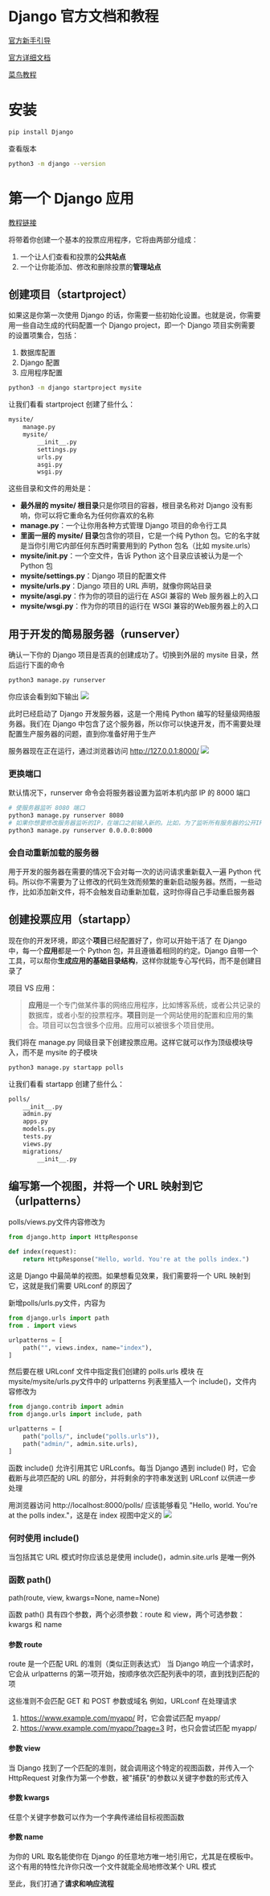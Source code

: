 # Django 官方文档和教程

[官方新手引导](https://docs.djangoproject.com/zh-hans/4.2/intro/)

[官方详细文档](https://docs.djangoproject.com/zh-hans/4.2/topics/)

[菜鸟教程](https://www.runoob.com/django/django-tutorial.html)

# 安装

```sh
pip install Django
```

查看版本
```sh
python3 -m django --version
```

# 第一个 Django 应用

[教程链接](https://docs.djangoproject.com/zh-hans/4.2/intro/tutorial01/)

将带着你创建一个基本的投票应用程序，它将由两部分组成：
1. 一个让人们查看和投票的**公共站点**
2. 一个让你能添加、修改和删除投票的**管理站点**

## 创建项目（startproject）

如果这是你第一次使用 Django 的话，你需要一些初始化设置。也就是说，你需要用一些自动生成的代码配置一个 Django project，即一个 Django 项目实例需要的设置项集合，包括：
1. 数据库配置
2. Django 配置
3. 应用程序配置

```sh
python3 -m django startproject mysite
```

让我们看看 startproject 创建了些什么：
```sh
mysite/
    manage.py
    mysite/
        __init__.py
        settings.py
        urls.py
        asgi.py
        wsgi.py
```

这些目录和文件的用处是：
- **最外层的 mysite/ 根目录**只是你项目的容器，根目录名称对 Django 没有影响，你可以将它重命名为任何你喜欢的名称
- **manage.py**：一个让你用各种方式管理 Django 项目的命令行工具
- **里面一层的 mysite/ 目录**包含你的项目，它是一个纯 Python 包。它的名字就是当你引用它内部任何东西时需要用到的 Python 包名（比如 mysite.urls）
- **mysite/__init__.py**：一个空文件，告诉 Python 这个目录应该被认为是一个 Python 包
- **mysite/settings.py**：Django 项目的配置文件
- **mysite/urls.py**：Django 项目的 URL 声明，就像你网站目录
- **mysite/asgi.py**：作为你的项目的运行在 ASGI 兼容的 Web 服务器上的入口
- **mysite/wsgi.py**：作为你的项目的运行在 WSGI 兼容的Web服务器上的入口

## 用于开发的简易服务器（runserver）

确认一下你的 Django 项目是否真的创建成功了。切换到外层的 mysite 目录，然后运行下面的命令
```sh
python3 manage.py runserver
```
你应该会看到如下输出
![](resources/2023-10-23-13-55-24.png)

此时已经启动了 Django 开发服务器，这是一个用纯 Python 编写的轻量级网络服务器。我们在 Django 中包含了这个服务器，所以你可以快速开发，而不需要处理配置生产服务器的问题，直到你准备好用于生产

服务器现在正在运行，通过浏览器访问 http://127.0.0.1:8000/ 
![](resources/2023-10-23-13-57-13.png)

### 更换端口

默认情况下，runserver 命令会将服务器设置为监听本机内部 IP 的 8000 端口

```sh
# 使服务器监听 8080 端口
python3 manage.py runserver 8080
# 如果你想要修改服务器监听的IP，在端口之前输入新的。比如，为了监听所有服务器的公开IP（这你运行 Vagrant 或想要向网络上的其它电脑展示你的成果时很有用）
python3 manage.py runserver 0.0.0.0:8000
```

### 会自动重新加载的服务器

用于开发的服务器在需要的情况下会对每一次的访问请求重新载入一遍 Python 代码。所以你不需要为了让修改的代码生效而频繁的重新启动服务器。然而，一些动作，比如添加新文件，将不会触发自动重新加载，这时你得自己手动重启服务器

## 创建投票应用（startapp）

现在你的开发环境，即这个**项目**已经配置好了，你可以开始干活了
在 Django 中，每一个**应用**都是一个 Python 包，并且遵循着相同的约定。Django 自带一个工具，可以帮你**生成应用的基础目录结构**，这样你就能专心写代码，而不是创建目录了

项目 VS 应用：
> **应用**是一个专门做某件事的网络应用程序，比如博客系统，或者公共记录的数据库，或者小型的投票程序。**项目**则是一个网站使用的配置和应用的集合。项目可以包含很多个应用。应用可以被很多个项目使用。

我们将在 manage.py 同级目录下创建投票应用。这样它就可以作为顶级模块导入，而不是 mysite 的子模块
```sh
python3 manage.py startapp polls
```

让我们看看 startapp 创建了些什么：
```sh
polls/
    __init__.py
    admin.py
    apps.py
    models.py
    tests.py
    views.py
    migrations/
        __init__.py
```

## 编写第一个视图，并将一个 URL 映射到它（urlpatterns）

polls/views.py文件内容修改为
```py
from django.http import HttpResponse

def index(request):
    return HttpResponse("Hello, world. You're at the polls index.")
```

这是 Django 中最简单的视图。如果想看见效果，我们需要将一个 URL 映射到它，这就是我们需要 URLconf 的原因了

新增polls/urls.py文件，内容为
```py
from django.urls import path
from . import views

urlpatterns = [
    path("", views.index, name="index"),
]
```

然后要在根 URLconf 文件中指定我们创建的 polls.urls 模块
在mysite/mysite/urls.py文件中的 urlpatterns 列表里插入一个 include()，文件内容修改为
```py
from django.contrib import admin
from django.urls import include, path

urlpatterns = [
    path("polls/", include("polls.urls")),
    path("admin/", admin.site.urls),
]
```
函数 include() 允许引用其它 URLconfs。每当 Django 遇到 include() 时，它会截断与此项匹配的 URL 的部分，并将剩余的字符串发送到 URLconf 以供进一步处理

用浏览器访问 http://localhost:8000/polls/ 应该能够看见 "Hello, world. You're at the polls index."，这是在 index 视图中定义的
![](resources/2023-10-23-14-28-21.png)

### 何时使用 include()

当包括其它 URL 模式时你应该总是使用 include()，admin.site.urls 是唯一例外

### 函数 path()

path(route, view, kwargs=None, name=None)

函数 path() 具有四个参数，两个必须参数：route 和 view，两个可选参数：kwargs 和 name

#### 参数 route

route 是一个匹配 URL 的准则（类似正则表达式）
当 Django 响应一个请求时，它会从 urlpatterns 的第一项开始，按顺序依次匹配列表中的项，直到找到匹配的项

这些准则不会匹配 GET 和 POST 参数或域名
例如，URLconf 在处理请求 
1. https://www.example.com/myapp/ 时，它会尝试匹配 myapp/
2. https://www.example.com/myapp/?page=3 时，也只会尝试匹配 myapp/

#### 参数 view

当 Django 找到了一个匹配的准则，就会调用这个特定的视图函数，并传入一个 HttpRequest 对象作为第一个参数，被"捕获"的参数以关键字参数的形式传入

#### 参数 kwargs

任意个关键字参数可以作为一个字典传递给目标视图函数

#### 参数 name

为你的 URL 取名能使你在 Django 的任意地方唯一地引用它，尤其是在模板中。这个有用的特性允许你只改一个文件就能全局地修改某个 URL 模式

至此，我们打通了**请求和响应流程**

